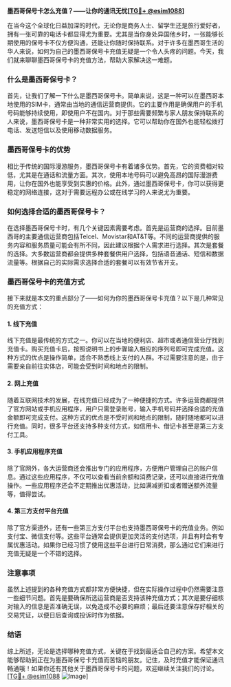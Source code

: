 **墨西哥保号卡怎么充值？——让你的通讯无忧[[TG💪+ @esim1088](https://t.me/s/esim1088)]**

在当今这个全球化日益加深的时代，无论你是商务人士、留学生还是旅行爱好者，拥有一张可靠的电话卡都显得尤为重要。尤其是当你身处异国他乡时，一张能够长期使用的保号卡不仅方便沟通，还能让你随时保持联系。对于许多在墨西哥生活的华人来说，如何为自己的墨西哥保号卡充值无疑是一个令人头疼的问题。今天，我们就来聊聊墨西哥保号卡的充值方法，帮助大家解决这一难题。

### 什么是墨西哥保号卡？

首先，让我们了解一下什么是墨西哥保号卡。简单来说，这是一种可以在墨西哥本地使用的SIM卡，通常由当地的通信运营商提供。它的主要作用是确保用户的手机号码能够持续使用，即使用户不在国内。对于那些需要频繁与家人朋友保持联系的人来说，墨西哥保号卡是一种非常实用的选择。它可以帮助你在国外也能轻松拨打电话、发送短信以及使用移动数据服务。

### 墨西哥保号卡的优势

相比于传统的国际漫游服务，墨西哥保号卡有着诸多优势。首先，它的资费相对较低，尤其是在通话和流量方面。其次，使用本地号码可以避免高昂的国际漫游费用，让你在国外也能享受到实惠的价格。此外，通过墨西哥保号卡，你可以获得更稳定的网络连接，这对于需要远程办公或在线学习的人来说尤为重要。

### 如何选择合适的墨西哥保号卡？

在选择墨西哥保号卡时，有几个关键因素需要考虑。首先是运营商的选择。目前墨西哥的主要通信运营商包括Telcel、Movistar和AT&T等。不同的运营商提供的服务内容和服务质量可能会有所不同，因此建议根据个人需求进行选择。其次是套餐的选择。大多数运营商都会提供多种套餐供用户选择，包括语音通话、短信和数据流量等。根据自己的实际需求选择合适的套餐可以有效节省开支。

### 墨西哥保号卡的充值方式

接下来就是本文的重点部分了——如何为你的墨西哥保号卡充值？以下是几种常见的充值方式：

#### 1. 线下充值

线下充值是最传统的方式之一。你可以在当地的便利店、超市或者通信营业厅找到充值卡。购买充值卡后，按照说明书上的步骤输入相应的序列号即可完成充值。这种方式的优点是操作简单，适合不熟悉线上支付的人群。不过需要注意的是，由于需要亲自前往实体店，可能会受到时间和地点的限制。

#### 2. 网上充值

随着互联网技术的发展，在线充值已经成为了一种便捷的方式。许多运营商都提供了官方网站或手机应用程序，用户只需登录账号，输入手机号码并选择合适的充值金额即可完成支付。这种方式的优点是不受时间和地点的限制，随时随地都可以进行充值。同时，很多平台还支持多种支付方式，如信用卡、借记卡甚至是第三方支付工具。

#### 3. 手机应用程序充值

除了官网外，各大运营商还会推出专门的应用程序，方便用户管理自己的账户信息。通过这些应用程序，不仅可以查看当前余额和消费记录，还可以直接进行充值操作。一些应用程序还会不定期推出优惠活动，比如满减折扣或者赠送额外流量等，值得尝试。

#### 4. 第三方支付平台充值

除了官方渠道外，还有一些第三方支付平台也支持墨西哥保号卡的充值业务。例如支付宝、微信支付等。这些平台通常会提供更加灵活的支付选项，并且有时会有专属优惠活动。如果你已经习惯了使用这些平台进行日常消费，那么通过它们来进行充值无疑是一个不错的选择。

### 注意事项

虽然上述提到的各种充值方式都非常方便快捷，但在实际操作过程中仍然需要注意一些细节问题。首先是要确保所选运营商是否支持该种充值方式；其次是要仔细核对输入的信息是否准确无误，以免造成不必要的麻烦；最后还要注意保存好相关的交易凭证，以便日后查询或投诉时作为依据。

### 结语

综上所述，无论是选择哪种充值方式，关键在于找到最适合自己的方案。希望本文能够帮助到正在为墨西哥保号卡充值而苦恼的朋友。记住，及时充值才能保证通讯畅通哦！如果你还有其他关于墨西哥保号卡的问题，欢迎继续关注我们的讨论。[[TG💪+ @esim1088](https://t.me/s/esim1088) ![Image](https://i.postimg.cc/4NQfJmqS/Snipaste-2025-05-13-00-14-12.png)]
